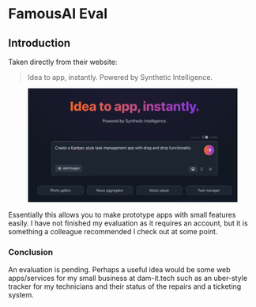 # FamousAI Eval

## Introduction

Taken directly from their website:&#x20;

> Idea to app, instantly. Powered by Synthetic Intelligence.

<figure><img src="../../../.gitbook/assets/Screen Shot 2025-09-13 at 9.57.53 PM.png" alt=""><figcaption></figcaption></figure>

Essentially this allows you to make prototype apps with small features easily. I have not finished my evaluation as it requires an account, but it is something a colleague recommended I check out at some point.



### Conclusion

An evaluation is pending. Perhaps a useful idea would be some web apps/services for my small business at dam-it.tech such as an uber-style tracker for my technicians and their status of the repairs and a ticketing system.



